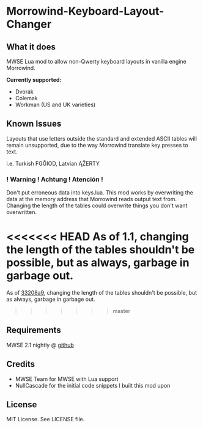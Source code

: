 # Morrowind-Keyboard-Layout-Changer

## What it does ##

MWSE Lua mod to allow non-Qwerty keyboard layouts in vanilla engine Morrowind.

**Currently supported:**

* Dvorak
* Colemak
* Workman (US and UK varieties)

## Known Issues ##

Layouts that use letters outside the standard and extended ASCII tables will remain unsupported, due to the way Morrowind translate key presses to text.

i.e. Turkish FGĞIOD, Latvian ĄŽERTY

### ! Warning ! Achtung ! Atención ! ###

Don't put erroneous data into keys.lua. This mod works by overwriting the data at the memory address that Morrowind reads output text from. Changing the length of the tables could overwrite things you don't want overwritten.

<<<<<<< HEAD
As of 1.1, changing the length of the tables shouldn't be possible, but as always, garbage in garbage out.
=======
As of [33208a9](https://github.com/celediel/Morrowind-Keyboard-Layout-Changer/commit/33208a900d72fa27d08d9d14b08679585d44b4c4), changing the length of the tables shouldn't be possible, but as always, garbage in garbage out.
>>>>>>> master

## Requirements ##
MWSE 2.1 nightly @ [github](https://github.com/MWSE/MWSE)

## Credits ##

* MWSE Team for MWSE with Lua support
* NullCascade for the initial code snippets I built this mod upon

## License ##

MIT License. See LICENSE file.
